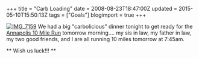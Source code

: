 +++
title = "Carb Loading"
date = 2008-08-23T18:47:00Z
updated = 2015-05-10T15:50:13Z
tags = ["Goals"]
blogimport = true 
+++

[![IMG_7159](https://latc.s3.amazonaws.com/wp-content/uploads/2008/08/img-7159-thumb.jpg)](https://latc.s3.amazonaws.com/wp-content/uploads/2008/08/img-7159.jpg) We had a big "carbolicious" dinner tonight to get ready for the [Annapolis 10 Mile Run](http://annapolisstriders.org/A10Info2008.htm#maps) tomorrow morning.... my sis in law, my father in law, my two good friends, and I are all running 10 miles tomorrow at 7:45am.  

 

**
Wish us luck!!!
**
